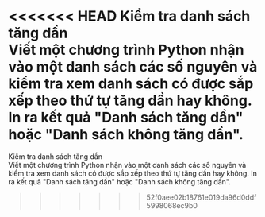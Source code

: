 <<<<<<< HEAD
Kiểm tra danh sách tăng dần <br/>
Viết một chương trình Python nhận vào một danh sách các số nguyên và kiểm tra xem danh sách có được sắp xếp theo thứ tự tăng dần hay không. In ra kết quả "Danh sách tăng dần" hoặc "Danh sách không tăng dần". <br/>
=======
Kiểm tra danh sách tăng dần<br/>
Viết một chương trình Python nhận vào một danh sách các số nguyên và kiểm tra xem danh sách có được sắp xếp theo thứ tự tăng dần hay không. In ra kết quả "Danh sách tăng dần" hoặc "Danh sách không tăng dần".<br/>
>>>>>>> 52f0aee02b18761e019da96d0ddf5998068ec9b0
